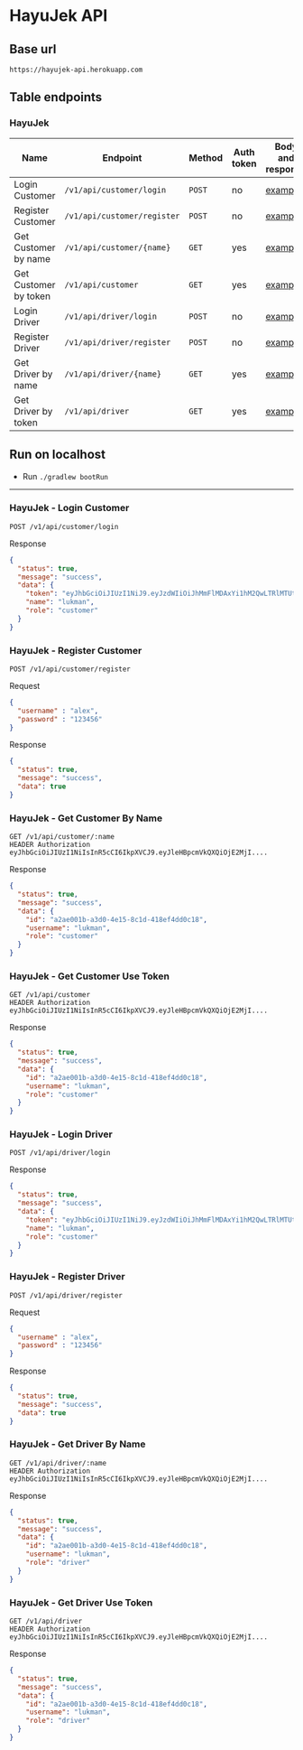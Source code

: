 # HayuJek API

## Base url

```
https://hayujek-api.herokuapp.com
```

## Table endpoints
### HayuJek

| Name                  | Endpoint                    | Method | Auth token   | Body and response                            |
|-----------------------|-----------------------------|--------|--------------|----------------------------------------------|
| Login Customer        | `/v1/api/customer/login`    | `POST` | no           | [example](#hayujek---login-customer)         |
| Register Customer     | `/v1/api/customer/register` | `POST` | no           | [example](#hayujek---register-customer)      |
| Get Customer by name  | `/v1/api/customer/{name}`   | `GET`  | yes          | [example](#hayujek---get-customer-by-name)   |
| Get Customer by token | `/v1/api/customer`          | `GET`  | yes          | [example](#hayujek---get-customer-use-token) |
| Login Driver          | `/v1/api/driver/login`      | `POST` | no           | [example](#hayujek---login-driver)           |
| Register Driver       | `/v1/api/driver/register`   | `POST` | no           | [example](#hayujek---register-driver)        |
| Get Driver by name    | `/v1/api/driver/{name}`     | `GET`  | yes          | [example](#hayujek---get-driver-by-name)     |
| Get Driver by token   | `/v1/api/driver`            | `GET`  | yes          | [example](#hayujek---get-driver-use-token)   |

## Run on localhost
- Run `./gradlew bootRun`

---

### HayuJek - Login Customer

```
POST /v1/api/customer/login
```

Response

```json
{
  "status": true,
  "message": "success",
  "data": {
    "token": "eyJhbGciOiJIUzI1NiJ9.eyJzdWIiOiJhMmFlMDAxYi1hM2QwLTRlMTUtOGMxZC00MThlZjRkZDBjMTgiLCJhdXRoIjpbImx1a21hbiJdLCJleHAiOjE2NTcxMDQyMzN9.s66R5gO9NeJC5AtqfVHLmOgShFukaAYlrimxk1Kc0Tc",
    "name": "lukman",
    "role": "customer"
  }
}
```

### HayuJek - Register Customer

```
POST /v1/api/customer/register
```
Request
```json
{
  "username" : "alex",
  "password" : "123456"
}
```

Response

```json
{
  "status": true,
  "message": "success",
  "data": true
}
```

### HayuJek - Get Customer By Name

```
GET /v1/api/customer/:name
HEADER Authorization eyJhbGciOiJIUzI1NiIsInR5cCI6IkpXVCJ9.eyJleHBpcmVkQXQiOjE2MjI....

```

Response

```json
{
  "status": true,
  "message": "success",
  "data": {
    "id": "a2ae001b-a3d0-4e15-8c1d-418ef4dd0c18",
    "username": "lukman",
    "role": "customer"
  }
}
```

### HayuJek - Get Customer Use Token

```
GET /v1/api/customer
HEADER Authorization eyJhbGciOiJIUzI1NiIsInR5cCI6IkpXVCJ9.eyJleHBpcmVkQXQiOjE2MjI....
```

Response

```json
{
  "status": true,
  "message": "success",
  "data": {
    "id": "a2ae001b-a3d0-4e15-8c1d-418ef4dd0c18",
    "username": "lukman",
    "role": "customer"
  }
}
```

### HayuJek - Login Driver

```
POST /v1/api/driver/login
```

Response

```json
{
  "status": true,
  "message": "success",
  "data": {
    "token": "eyJhbGciOiJIUzI1NiJ9.eyJzdWIiOiJhMmFlMDAxYi1hM2QwLTRlMTUtOGMxZC00MThlZjRkZDBjMTgiLCJhdXRoIjpbImx1a21hbiJdLCJleHAiOjE2NTcxMDQyMzN9.s66R5gO9NeJC5AtqfVHLmOgShFukaAYlrimxk1Kc0Tc",
    "name": "lukman",
    "role": "customer"
  }
}
```

### HayuJek - Register Driver

```
POST /v1/api/driver/register
```
Request
```json
{
  "username" : "alex",
  "password" : "123456"
}
```

Response

```json
{
  "status": true,
  "message": "success",
  "data": true
}
```

### HayuJek - Get Driver By Name

```
GET /v1/api/driver/:name
HEADER Authorization eyJhbGciOiJIUzI1NiIsInR5cCI6IkpXVCJ9.eyJleHBpcmVkQXQiOjE2MjI....

```

Response

```json
{
  "status": true,
  "message": "success",
  "data": {
    "id": "a2ae001b-a3d0-4e15-8c1d-418ef4dd0c18",
    "username": "lukman",
    "role": "driver"
  }
}
```

### HayuJek - Get Driver Use Token

```
GET /v1/api/driver
HEADER Authorization eyJhbGciOiJIUzI1NiIsInR5cCI6IkpXVCJ9.eyJleHBpcmVkQXQiOjE2MjI....
```

Response

```json
{
  "status": true,
  "message": "success",
  "data": {
    "id": "a2ae001b-a3d0-4e15-8c1d-418ef4dd0c18",
    "username": "lukman",
    "role": "driver"
  }
}
```
